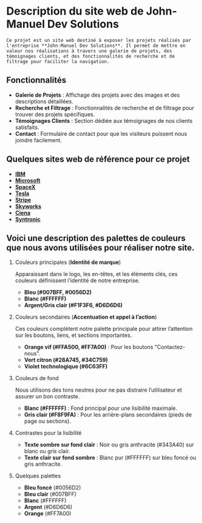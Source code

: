 # Description du site web de John-Manuel Dev Solutions
    Ce projet est un site web destiné à exposer les projets réalisés par l'entreprise **John-Manuel Dev Solutions**. Il permet de mettre en valeur nos réalisations à travers une galerie de projets, des témoignages clients, et des fonctionnalités de recherche et de filtrage pour faciliter la navigation.

## Fonctionnalités
- **Galerie de Projets** : Affichage des projets avec des images et des descriptions détaillées.
- **Recherche et Filtrage** : Fonctionnalités de recherche et de filtrage pour trouver des projets spécifiques.
- **Témoignages Clients** : Section dédiée aux témoignages de nos clients satisfaits.
- **Contact** : Formulaire de contact pour que les visiteurs puissent nous joindre facilement.
 
 ## Quelques sites web de référence pour ce projet

 - **[IBM](https://www.ibm.com/ca-fr)**
 - **[Microsoft](https://www.microsoft.com/fr-ca/)**
 - **[SpaceX](https://www.spacex.com/)**
 - **[Tesla](https://www.tesla.com/fr_ca)**
 - **[Stripe](https://stripe.com/fr-ca)**
 - **[Skyworks](https://www.skyworksinc.com/)**
 - **[Ciena](https://www.ciena.com/)**
 - **[Syntronic](https://syntronic.com/)**

## Voici une description des palettes de couleurs que nous avons utilisées pour réaliser notre site.

1. Couleurs principales (**Identité de marque**)

    Apparaissant dans le logo, les en-têtes, et les éléments clés, ces couleurs définissent l’identité de notre entreprise.

    - **Bleu (#007BFF, #0056D2)**
    - **Blanc (#FFFFFF)**
    - **Argent/Gris clair (#F1F3F6, #D6D6D6)**

2. Couleurs secondaires (**Accentuation et appel à l’action**)


    Ces couleurs complètent notre palette principale pour attirer l’attention sur les boutons, liens, et sections importantes.
    
    - **Orange vif (#FFA500, #FF7A00)** : Pour les boutons "Contactez-nous".
    - **Vert citron (#28A745, #34C759)**
    - **Violet technologique (#6C63FF)**

3. Couleurs de fond

    Nous utilisons des tons neutres pour ne pas distraire l’utilisateur et assurer un bon contraste.

    - **Blanc (#FFFFFF)** : Fond principal pour une lisibilité maximale.
    - **Gris clair (#F8F9FA)** : Pour les arrière-plans secondaires (pieds de page ou sections).

4. Contrastes pour la lisibilité

    - **Texte sombre sur fond clair** : Noir ou gris anthracite (#343A40) sur blanc ou gris clair.
    - **Texte clair sur fond sombre** : Blanc pur (#FFFFFF) sur bleu foncé ou gris anthracite.

5. Quelques palettes

    - **Bleu foncé** (#0056D2)
    - **Bleu clair** (#007BFF)
    - **Blanc** (#FFFFFF)
    - **Argent** (#D6D6D6)
    - **Orange** (#FF7A00)


